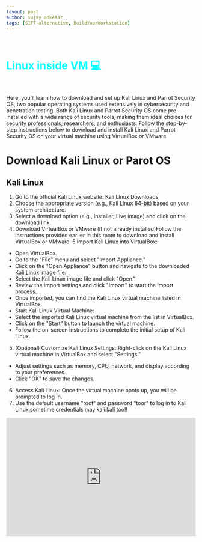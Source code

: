 ```yaml
---
layout: post
author: sujay adkesar
tags: [SIFT-alternative, BuildYourWorkstation]
---
```


<link href="https://fonts.googleapis.com/css2?family=Lato&display=swap" rel="stylesheet">

<br>
<div class="eleven">
  <h1 style="color:cyan;">Linux inside VM 💻</h1>
</div>
<br>


Here, you'll learn how to download and set up Kali Linux and Parrot Security OS, two popular operating systems used extensively in cybersecurity and penetration testing. Both Kali Linux and Parrot Security OS come pre-installed with a wide range of security tools, making them ideal choices for security professionals, researchers, and enthusiasts. Follow the step-by-step instructions below to download and install Kali Linux and Parrot Security OS on your virtual machine using VirtualBox or VMware.

# Download Kali Linux or Parot OS

## Kali Linux

1. Go to the official Kali Linux website: Kali Linux Downloads
2. Choose the appropriate version (e.g., Kali Linux 64-bit) based on your system architecture.
3. Select a download option (e.g., Installer, Live image) and click on the download link.
4. Download VirtualBox or VMware (if not already installed)Follow the instructions provided earlier in this room to download and install VirtualBox or VMware.
5.Import Kali Linux into VirtualBox:
- Open VirtualBox.
- Go to the "File" menu and select "Import Appliance."
- Click on the "Open Appliance" button and navigate to the downloaded Kali Linux image file.
- Select the Kali Linux image file and click "Open."
- Review the import settings and click "Import" to start the import process.
- Once imported, you can find the Kali Linux virtual machine listed in VirtualBox.
- Start Kali Linux Virtual Machine:
- Select the imported Kali Linux virtual machine from the list in VirtualBox.
- Click on the "Start" button to launch the virtual machine.
- Follow the on-screen instructions to complete the initial setup of Kali Linux.

5. (Optional) Customize Kali Linux Settings:
Right-click on the Kali Linux virtual machine in VirtualBox and select "Settings."
- Adjust settings such as memory, CPU, network, and display according to your preferences.
- Click "OK" to save the changes.
6. Access Kali Linux:
Once the virtual machine boots up, you will be prompted to log in.
7. Use the default username "root" and password "toor" to log in to Kali Linux.sometime credentials may kali:kali too!!


<div style="display: flex; justify-content: center;">
  <iframe width="560" height="315" src="https://www.youtube.com/embed/oLu1U77qjSc?si=O4ElZsFHkRXWdp53&amp;start=144" title="YouTube video player" frameborder="0" allow="accelerometer; autoplay; clipboard-write; encrypted-media; gyroscope; picture-in-picture; web-share" referrerpolicy="strict-origin-when-cross-origin" allowfullscreen></iframe>
</div>
